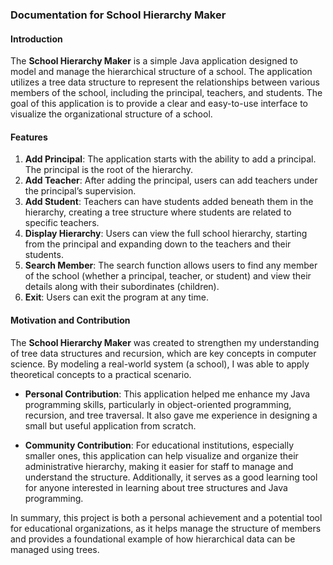 ### Documentation for School Hierarchy Maker

#### Introduction
The **School Hierarchy Maker** is a simple Java application designed to model and manage the hierarchical structure of a school. The application utilizes a tree data structure to represent the relationships between various members of the school, including the principal, teachers, and students. The goal of this application is to provide a clear and easy-to-use interface to visualize the organizational structure of a school.

#### Features
1. **Add Principal**: The application starts with the ability to add a principal. The principal is the root of the hierarchy.
2. **Add Teacher**: After adding the principal, users can add teachers under the principal’s supervision.
3. **Add Student**: Teachers can have students added beneath them in the hierarchy, creating a tree structure where students are related to specific teachers.
4. **Display Hierarchy**: Users can view the full school hierarchy, starting from the principal and expanding down to the teachers and their students.
5. **Search Member**: The search function allows users to find any member of the school (whether a principal, teacher, or student) and view their details along with their subordinates (children).
6. **Exit**: Users can exit the program at any time.

#### Motivation and Contribution
The **School Hierarchy Maker** was created to strengthen my understanding of tree data structures and recursion, which are key concepts in computer science. By modeling a real-world system (a school), I was able to apply theoretical concepts to a practical scenario.

- **Personal Contribution**: This application helped me enhance my Java programming skills, particularly in object-oriented programming, recursion, and tree traversal. It also gave me experience in designing a small but useful application from scratch.
  
- **Community Contribution**: For educational institutions, especially smaller ones, this application can help visualize and organize their administrative hierarchy, making it easier for staff to manage and understand the structure. Additionally, it serves as a good learning tool for anyone interested in learning about tree structures and Java programming.

In summary, this project is both a personal achievement and a potential tool for educational organizations, as it helps manage the structure of members and provides a foundational example of how hierarchical data can be managed using trees.
